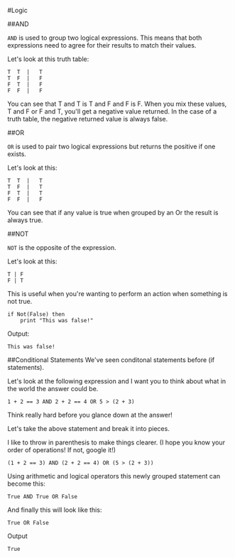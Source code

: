 #Logic

##AND

`AND` is used to group two logical expressions. This means that both expressions need to agree for their results to match their values. 

Let's look at this truth table:

    T  T  |   T
    T  F  |   F
    F  T  |   F
    F  F  |   F
    
You can see that T and T is T and F and F is F. When you mix these values, T and F or F and T, you'll get a negative value returned. In the case of a truth table, the negative returned value is always false.

##OR

`OR` is used to pair two logical expressions but returns the positive if one exists.

Let's look at this:

    T  T  |   T
    T  F  |   T
    F  T  |   T
    F  F  |   F

You can see that if any value is true when grouped by an Or the result is always true.

##NOT

`NOT` is the opposite of the expression. 

Let's look at this:

    T | F
    F | T
    
This is useful when you're wanting to perform an action when something is not true.
    
    if Not(False) then
        print "This was false!"

Output:

    This was false!

##Conditional Statements
We've seen conditonal statements before (if statements).

Let's look at the following expression and I want you to think about what in the world the answer could be.

    1 + 2 == 3 AND 2 + 2 == 4 OR 5 > (2 + 3)

Think really hard before you glance down at the answer! 

Let's take the above statement and break it into pieces. 

I like to throw in parenthesis to make things clearer. (I hope you know your order of operations! If not, google it!)

    (1 + 2 == 3) AND (2 + 2 == 4) OR (5 > (2 + 3))

Using arithmetic and logical operators this newly grouped statement can become this:

    True AND True OR False
    
And finally this will look like this:

    True OR False
    
Output

    True
